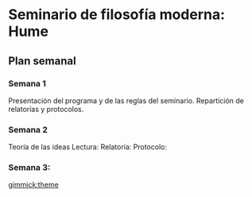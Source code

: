 # Seminario de filosofía moderna: Hume

## Plan semanal
### Semana 1 
Presentación del programa y de las reglas del seminario. Repartición de relatorías y protocolos. 
### Semana 2
Teoría de las ideas
Lectura:
Relatoría: 
Protocolo:
### Semana 3: 




<!-- toc -->
 [](#Semana%201)
 [](#Semana%202)
 [](#Semana%203)
<!-- tocstop -->
[gimmick:theme](united)
